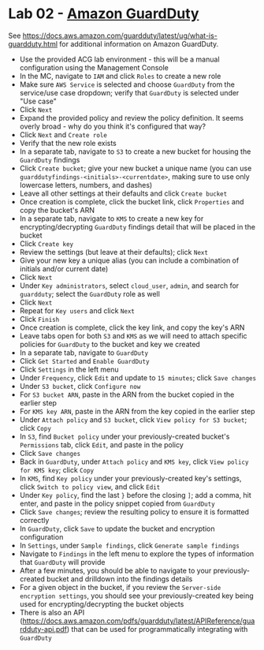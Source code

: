 # Lab 02 - [Amazon GuardDuty](https://learn.acloud.guru/handson/f3a6e65f-261a-4337-816f-5875ed4dd3e7)

See https://docs.aws.amazon.com/guardduty/latest/ug/what-is-guardduty.html for additional information on Amazon GuardDuty.

* Use the provided ACG lab environment - this will be a manual configuration using the Management Console
* In the MC, navigate to `IAM` and click `Roles` to create a new role
* Make sure `AWS Service` is selected and choose `GuardDuty` from the service/use case dropdown; verify that `GuardDuty` is selected under "Use case"
* Click `Next`
* Expand the provided policy and review the policy definition. It seems overly broad - why do you think it's configured that way?
* Click `Next` and `Create role`
* Verify that the new role exists
* In a separate tab, navigate to `S3` to create a new bucket for housing the `GuardDuty` findings
* Click `Create bucket`; give your new bucket a unique name (you can use `guarddutyfindings-<initials>-<currentdate>`, making sure to use only lowercase letters, numbers, and dashes)
* Leave all other settings at their defaults and click `Create bucket`
* Once creation is complete, click the bucket link, click `Properties` and copy the bucket's ARN
* In a separate tab, navigate to `KMS` to create a new key for encrypting/decrypting `GuardDuty` findings detail that will be placed in the bucket
* Click `Create key`
* Review the settings (but leave at their defaults); click `Next`
* Give your new key a unique alias (you can include a combination of initials and/or current date)
* Click `Next`
* Under `Key administrators`, select `cloud_user`, `admin`, and search for `guardduty`; select the `GuardDuty` role as well
* Click `Next`
* Repeat for `Key users` and click `Next`
* Click `Finish`
* Once creation is complete, click the key link, and copy the key's ARN
* Leave tabs open for both `S3` and `KMS` as we will need to attach specific policies for `GuardDuty` to the bucket and key we created
* In a separate tab, navigate to `GuardDuty`
* Click `Get Started` and `Enable GuardDuty`
* Click `Settings` in the left menu
* Under `Frequency`, click `Edit` and update to `15 minutes`; click `Save changes`
* Under `S3 bucket`, click `Configure now`
* For `S3 bucket ARN`, paste in the ARN from the bucket copied in the earlier step
* For `KMS key ARN`, paste in the ARN from the key copied in the earlier step
* Under `Attach policy` and `S3 bucket`, click `View policy for S3 bucket`; click `Copy`
* In `S3`, find `Bucket policy` under your previously-created bucket's `Permissions` tab, click `Edit`, and paste in the policy
* Click `Save changes`
* Back in `GuardDuty`, under `Attach policy` and `KMS key`, click `View policy for KMS key`; click `Copy`
* In `KMS`, find `Key policy` under your previously-created key's settings, click `Switch to policy view`, and click `Edit`
* Under `Key policy`, find the last `}` before the closing `]`; add a comma, hit enter, and paste in the policy snippet copied from `GuardDuty`
* Click `Save changes`; review the resulting policy to ensure it is formatted correctly
* In `GuardDuty`, click `Save` to update the bucket and encryption configuration
* In `Settings`, under `Sample findings`, click `Generate sample findings`
* Navigate to `Findings` in the left menu to explore the types of information that `GuardDuty` will provide
* After a few minutes, you should be able to navigate to your previously-created bucket and drilldown into the findings details
* For a given object in the bucket, if you review the `Server-side encryption settings`, you should see your previously-created key being used for encrypting/decrypting the bucket objects
* There is also an API (https://docs.aws.amazon.com/pdfs/guardduty/latest/APIReference/guardduty-api.pdf) that can be used for programmatically integrating with `GuardDuty`
